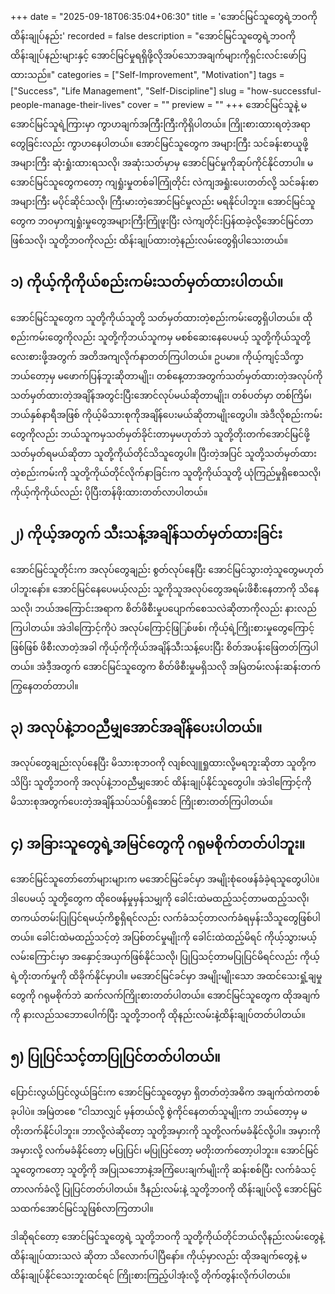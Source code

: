 +++
date = "2025-09-18T06:35:04+06:30"
title = 'အောင်မြင်သူတွေရဲ့ဘဝကိုထိန်းချုပ်နည်း'
recorded = false
description = "အောင်မြင်သူတွေရဲ့ဘဝကိုထိန်းချုပ်နည်းများနှင့် အောင်မြင်မှုရရှိဖို့လိုအပ်သောအချက်များကိုရှင်းလင်းဖော်ပြထားသည်။"
categories = ["Self-Improvement", "Motivation"]
tags = ["Success", "Life Management", "Self-Discipline"]
slug = "how-successful-people-manage-their-lives"
cover = ""
preview = ""
+++
အောင်မြင်သူနဲ့ မအောင်မြင်သူရဲ့ကြားမှာ ကွာဟချက်အကြီးကြီးကိုရှိပါတယ်။ ကြိုးစားထားရတဲ့အရာတွေခြင်းလည်း ကွာဟနေပါတယ်။ အောင်မြင်သူတွေက အများကြီး သင်ခန်းစာယူဖို့ အများကြီး ဆုံးရှုံးထားရသလို၊ အဆုံးသတ်မှာမှ အောင်မြင်မှုကိုဆုပ်ကိုင်နိုင်တာပါ။ မအောင်မြင်သူတွေကတော့ ကျရှုံးမှုတစ်ခါကြုံတိုင်း လဲကျအရှုံးပေးတတ်လို့ သင်ခန်းစာအများကြီး မပိုင်ဆိုင်သလို၊ ကြီးမားတဲ့အောင်မြင်မှုလည်း မရနိုင်ပါဘူး။ အောင်မြင်သူတွေက ဘဝမှာကျရှုံးမှုတွေအများကြီးကြုံဖူးပြီး လဲကျတိုင်းပြန်ထခဲ့လို့အောင်မြင်တာဖြစ်သလို၊ သူတို့ဘဝကိုလည်း ထိန်းချုပ်ထားတဲ့နည်းလမ်းတွေရှိပါသေးတယ်။

## ၁) ကိုယ့်ကိုကိုယ်စည်းကမ်းသတ်မှတ်ထားပါတယ်။
အောင်မြင်သူတွေက သူတို့ကိုယ်သူတို့ သတ်မှတ်ထားတဲ့စည်းကမ်းတွေရှိပါတယ်။ ထိုစည်းကမ်းတွေကိုလည်း သူတို့ကိုဘယ်သူကမှ မစစ်ဆေးနေပေမယ့် သူတို့ကိုယ်သူတို့လေးစားဖို့အတွက် အတိအကျလိုက်နာတတ်ကြပါတယ်။ ဥပမာ။ ကိုယ့်ကျင့်သိက္ခာဘယ်တော့မှ မဖောက်ပြန်ဘူးဆိုတာမျိုး၊ တစ်နေ့တာအတွက်သတ်မှတ်ထားတဲ့အလုပ်ကို သတ်မှတ်ထားတဲ့အချိန်အတွင်းပြီးအောင်လုပ်မယ်ဆိုတာမျိုး၊ တစ်ပတ်မှာ တစ်ကြိမ်၊ ဘယ်နှစ်နာရီအဖြစ် ကိုယ့်မိသားစုကိုအချိန်ပေးမယ်ဆိုတာမျိုးတွေပါ။
အဲဒီလိုစည်းကမ်းတွေကိုလည်း ဘယ်သူကမှသတ်မှတ်ခိုင်းတာမှမဟုတ်ဘဲ သူတို့တိုးတက်အောင်မြင်ဖို့ သတ်မှတ်ရမယ်ဆိုတာ သူတို့ကိုယ်တိုင်သိသူတွေပါ။ ပြီးတဲ့အပြင် သူတို့သတ်မှတ်ထားတဲ့စည်းကမ်းကို သူတို့ကိုယ်တိုင်လိုက်နာခြင်းက သူတို့ကိုယ်သူတို့ ယုံကြည်မှုရှိစေသလို၊ ကိုယ့်ကိုကိုယ်လည်း ပိုပြီးတန်ဖိုးထားတတ်လာပါတယ်။

## ၂) ကိုယ့်အတွက် သီးသန့်အချိန်သတ်မှတ်ထားခြင်း
အောင်မြင်သူတိုင်းက အလုပ်တွေချည်း စွတ်လုပ်နေပြီး အောင်မြင်သွားတဲ့သူတွေမဟုတ်ပါဘူးနော်။ အောင်မြင်နေပေမယ့်လည်း သူ့ကိုသူအလုပ်တွေအရမ်းဖိစီးနေတာကို သိနေသလို၊ ဘယ်အကြောင်းအရာက စိတ်ဖိစီးမှုပပျောက်စေသလဲဆိုတာကိုလည်း နားလည်ကြပါတယ်။ အဲဒါကြောင့်ကိုပဲ အလုပ်ကြောင့်ဖြြစ်ဖစ်၊ ကိုယ့်ရဲ့ကြိုးစားမှုတွေကြောင့်ဖြစ်ဖြစ် ဖိစီးလာတဲ့အခါ ကိုယ့်ကိုကိုယ်အချိန်သီးသန့်ပေးပြီး စိတ်အပန်းဖြေတတ်ကြပါတယ်။ အဲဒီ့အတွက် အောင်မြင်သူတွေက စိတ်ဖိစီးမှုမရှိသလို အမြဲတမ်းလန်းဆန်းတက်ကြွနေတတ်တာပါ။

## ၃) အလုပ်နဲ့ဘဝညီမျှအောင်အချိန်ပေးပါတယ်။
အလုပ်တွေချည်းလုပ်နေပြီး မိသားစုဘဝကို လျစ်လျူရှုထားလို့မရဘူးဆိုတာ သူတို့ကသိပြိး သူတို့ဘဝကို အလုပ်နဲ့ဘဝညီမျှအောင် ထိန်းချုပ်နိုင်သူတွေပါ။ အဲဒါကြောင့်ကို မိသားစုအတွက်ပေးတဲ့အချိန်သပ်သပ်ရှိအောင် ကြိုးစားတတ်ကြပါတယ်။

## ၄) အခြားသူတွေရဲ့အမြင်တွေကို ဂရုမစိုက်တတ်ပါဘူး။
အောင်မြင်သူတော်တော်များများက မအောင်မြင်ခင်မှာ အမျိုးစုံဝေဖန်ခံခဲ့ရသူတွေပါပဲ။ ဒါပေမယ့် သူတို့တွေက ထိုဝေဖန်မှုမှန်သမျှကို ခေါင်းထဲမထည့်သင့်တာမထည့်သလို၊ တကယ်တမ်းပြုပြင်ရမယ့်ကိစ္စရှိရင်လည်း လက်ခံသင့်တာလက်ခံရမှန်းသိသူတွေဖြစ်ပါတယ်။ ခေါင်းထဲမထည့်သင့်တဲ့ အပြစ်တင်မှုမျိုးကို ခေါင်းထဲထည့်မိရင် ကိုယ့်သွားမယ့်လမ်းကြောင်းမှာ အနှောင့်အယှက်ဖြစ်နိုင်သလို၊ ပြုပြသင့်တာမပြုပြင်မိရင်လည်း ကိုယ့်ရဲ့တိုးတက်မှုကို ထိခိုက်နိုင်မှာပါ။ မအောင်မြင်ခင်မှာ အမျိုးမျိုးသော အထင်သေးရှုံ့ချမှုတွေကို ဂရုမစိုက်ဘဲ ဆက်လက်ကြိုးစားတတ်ပါတယ်။ အောင်မြင်သူတွေက ထိုအချက်ကို နားလည်သဘောပေါက်ပြီး သူတို့ဘဝကို ထိုနည်းလမ်းနဲ့ထိန်းချုပ်တတ်ပါတယ်။

## ၅) ပြုပြင်သင့်တာပြုပြင်တတ်ပါတယ်။
ပြောင်းလွယ်ပြင်လွယ်ခြင်းက အောင်မြင်သူတွေမှာ ရှိတတ်တဲ့အဓိက အချက်ထဲကတစ်ခုပါပဲ။ အမြဲတစေ “ငါသာလျှင် မှန်တယ်လို့ စွဲကိုင်နေတတ်သူမျိုးက ဘယ်တော့မှ မတိုးတက်နိုင်ပါဘူး။ ဘာလို့လဲဆိုတော့ သူတို့အမှားကို သူတို့လက်မခံနိုင်လို့ပါ။ အမှားကို အမှားလို့ လက်မခံနိုင်တော့ မပြုပြင်၊ မပြုပြင်တော့ မတိုးတက်တော့ပါဘူး။ အောင်မြင်သူတွေကတော့ သူတို့ကို အပြုသဘောနဲ့အကြံပေးချက်မျိုးကို ဆန်းစစ်ပြီး လက်ခံသင့်တာလက်ခံလို့ ပြုပြင်တတ်ပါတယ်။ ဒီနည်းလမ်းနဲ့ သူတို့ဘဝကို ထိန်းချုပ်လို့ အောင်မြင်သထက်အောင်မြင်သူဖြစ်လာကြတာပါ။

ဒါဆိုရင်တော့ အောင်မြင်သူတွေရဲ့ သူတို့ဘဝကို သူတို့ကိုယ်တိုင်ဘယ်လိုနည်းလမ်းတွေနဲ့ ထိန်းချုပ်ထားသလဲ ဆိုတာ သိလောက်ပါပြီနော်။ ကိုယ့်မှာလည်း ထိုအချက်တွေနဲ့ မထိန်းချုပ်နိုင်သေးဘူးထင်ရင် ကြိုးစားကြည့်ပါအုံးလို့ တိုက်တွန်းလိုက်ပါတယ်။ 